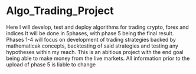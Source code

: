 # Algo_Trading_Project
Here I will develop, test and deploy algorithms for trading crypto, forex and indices
It will be done in 5phases, with phase 5 being the final result. Phases 1-4 will focus on development of trading strategies backed by mathematicak concepts, backtesting of said strategies and testing any hypotheses within my reach.
This is an abitious project with the end goal being able to make money from the live markets. 
All information prior to the upload of phase 5 is liable to change
